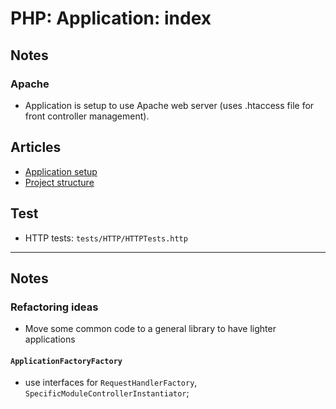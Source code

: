 # PHP: Application: index

## Notes

### Apache

- Application is setup to use Apache web server (uses .htaccess file for front controller management).

## Articles

- [Application setup](application_setup.md)
- [Project structure](application_structure.md)

## Test

- HTTP tests: `tests/HTTP/HTTPTests.http`

---

## Notes

### Refactoring ideas

- Move some common code to a general library to have lighter applications

#### `ApplicationFactoryFactory`

- use interfaces for `RequestHandlerFactory`, `SpecificModuleControllerInstantiator`;
